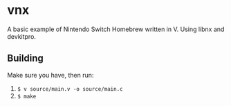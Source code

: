 # vnx
A basic example of Nintendo Switch Homebrew written in V. Using libnx and devkitpro.
## Building
Make sure you have, then run:  
1. `$ v source/main.v -o source/main.c`  
2. `$ make`
